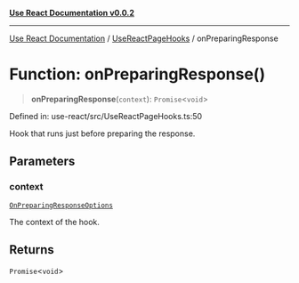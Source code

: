 [**Use React Documentation v0.0.2**](../../README.md)

***

[Use React Documentation](../../modules.md) / [UseReactPageHooks](../README.md) / onPreparingResponse

# Function: onPreparingResponse()

> **onPreparingResponse**(`context`): `Promise`\<`void`\>

Defined in: use-react/src/UseReactPageHooks.ts:50

Hook that runs just before preparing the response.

## Parameters

### context

[`OnPreparingResponseOptions`](../interfaces/OnPreparingResponseOptions.md)

The context of the hook.

## Returns

`Promise`\<`void`\>
